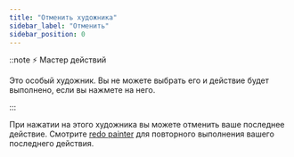 ```yaml
---
title: "Отменить художника"
sidebar_label: "Отменить"
sidebar_position: 0
---
```


::note ⚡ Мастер действий

Это особый художник. Вы не можете выбрать его и действие будет выполнено, если вы нажмете на него.

:::

При нажатии на этого художника вы можете отменить ваше последнее действие. Смотрите [redo painter](redo) для повторного выполнения вашего последнего действия.
